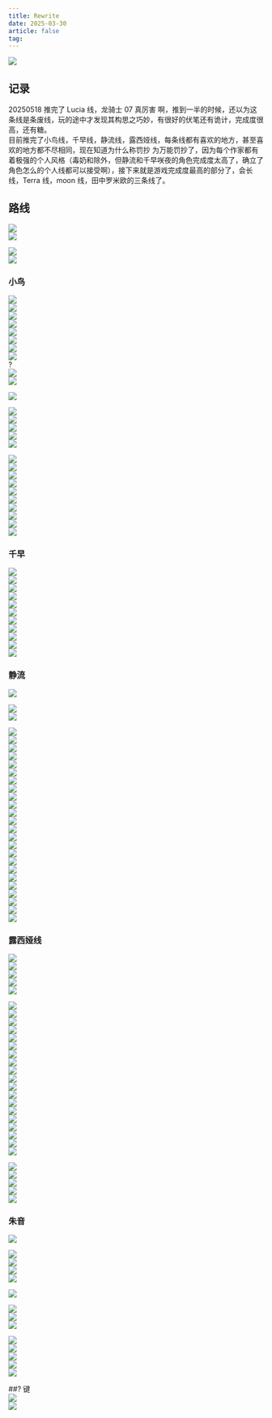 ```yaml
---
title: Rewrite
date: 2025-03-30
article: false
tag:
---
```


![](https://oss.naglfar28.com/naglfar28/202505160037561.png)

## 记录
20250518 推完了 Lucia 线，龙骑士 07 真厉害 啊，推到一半的时候，还以为这条线是条废线，玩的途中才发现其构思之巧妙，有很好的伏笔还有诡计，完成度很高，还有糖。  
目前推完了小鸟线，千早线，静流线，露西娅线，每条线都有喜欢的地方，甚至喜欢的地方都不尽相同，现在知道为什么称罚抄 为万能罚抄了，因为每个作家都有着极强的个人风格（毒奶和除外，但静流和千早咲夜的角色完成度太高了，确立了角色怎么的个人线都可以接受啊），接下来就是游戏完成度最高的部分了，会长线，Terra 线，moon 线，田中罗米欧的三条线了。

## 路线
![](https://oss.naglfar28.com/naglfar28/202505082235790.png)  
![](https://oss.naglfar28.com/naglfar28/202505082235311.png)

![](https://oss.naglfar28.com/naglfar28/202505022111157.png)  
![](https://oss.naglfar28.com/naglfar28/202505022143439.png)

### 小鸟
![](https://oss.naglfar28.com/naglfar28/202503311009773.png)  
![](https://oss.naglfar28.com/naglfar28/202504010050819.png)  
![](https://oss.naglfar28.com/naglfar28/202504011114733.png)  
![](https://oss.naglfar28.com/naglfar28/202504011120675.png)  
![](https://oss.naglfar28.com/naglfar28/202504011355479.png)  
![](https://oss.naglfar28.com/naglfar28/202504051155220.png)  
![](https://oss.naglfar28.com/naglfar28/202505031015000.png)  
![](https://oss.naglfar28.com/naglfar28/202505031032403.png)  
?  
![](https://oss.naglfar28.com/naglfar28/202505031036096.png)  
![](https://oss.naglfar28.com/naglfar28/202505031055211.png)

![](https://oss.naglfar28.com/naglfar28/202505031154244.png)

![](https://oss.naglfar28.com/naglfar28/202505031153237.png)  
![](https://oss.naglfar28.com/naglfar28/202505031346988.png)  
![](https://oss.naglfar28.com/naglfar28/202505031350901.png)  
![](https://oss.naglfar28.com/naglfar28/202505031351263.png)  
![](https://oss.naglfar28.com/naglfar28/202505040005577.png)

![](https://oss.naglfar28.com/naglfar28/202505040016297.png)  
![](https://oss.naglfar28.com/naglfar28/202505040819107.png)  
![](https://oss.naglfar28.com/naglfar28/202505040819729.png)  
![](https://oss.naglfar28.com/naglfar28/202505040838700.png)  
![](https://oss.naglfar28.com/naglfar28/202505040843216.png)  
![](https://oss.naglfar28.com/naglfar28/202505041024453.png)  
![](https://oss.naglfar28.com/naglfar28/202505041025913.png)  
![](https://oss.naglfar28.com/naglfar28/202505041028388.png)  
![](https://oss.naglfar28.com/naglfar28/202505041028868.png)  
![](https://oss.naglfar28.com/naglfar28/202505041042606.png)

### 千早
![](https://oss.naglfar28.com/naglfar28/202503311039062.png)  
![](https://oss.naglfar28.com/naglfar28/202503311041385.png)  
![](https://oss.naglfar28.com/naglfar28/202505050916901.png)  
![](https://oss.naglfar28.com/naglfar28/202505050941539.png)  
![](https://oss.naglfar28.com/naglfar28/202505051725659.png)  
![](https://oss.naglfar28.com/naglfar28/202505051745222.png)  
![](https://oss.naglfar28.com/naglfar28/202505072331645.png)  
![](https://oss.naglfar28.com/naglfar28/202505072331215.png)  
![](https://oss.naglfar28.com/naglfar28/202505080028316.png)  
![](https://oss.naglfar28.com/naglfar28/202505080034941.png)  
![](https://oss.naglfar28.com/naglfar28/202505080050849.png)

### 静流
![](https://oss.naglfar28.com/naglfar28/202503310937200.png)

![](https://oss.naglfar28.com/naglfar28/202503310941425.png)  
![](https://oss.naglfar28.com/naglfar28/202503311154670.png)

![](https://oss.naglfar28.com/naglfar28/202503311200804.png)  
![](https://oss.naglfar28.com/naglfar28/202504021207519.png)  
![](https://oss.naglfar28.com/naglfar28/202504021209412.png)  
![](https://oss.naglfar28.com/naglfar28/202505022050160.png)  
![](https://oss.naglfar28.com/naglfar28/202505080024117.png)  
![](https://oss.naglfar28.com/naglfar28/202505121310220.png)  
![](https://oss.naglfar28.com/naglfar28/202505131313813.png)  
![](https://oss.naglfar28.com/naglfar28/202505141254950.png)  
![](https://oss.naglfar28.com/naglfar28/202505150013250.png)  
![](https://oss.naglfar28.com/naglfar28/202505150013580.png)  
![](https://oss.naglfar28.com/naglfar28/202505150032821.png)  
![](https://oss.naglfar28.com/naglfar28/202505150036236.png)  
![](https://oss.naglfar28.com/naglfar28/202505151311866.png)  
![](https://oss.naglfar28.com/naglfar28/202505160004677.png)  
![](https://oss.naglfar28.com/naglfar28/202505160018241.png)  
![](https://oss.naglfar28.com/naglfar28/202505160019975.png)  
![](https://oss.naglfar28.com/naglfar28/202505160026367.png)  
![](https://oss.naglfar28.com/naglfar28/202505160027559.png)  
![](https://oss.naglfar28.com/naglfar28/202505160035376.png)  
![](https://oss.naglfar28.com/naglfar28/202505160035680.png)  
![](https://oss.naglfar28.com/naglfar28/202505160035088.png)  
![](https://oss.naglfar28.com/naglfar28/202505160036554.png)  
![](https://oss.naglfar28.com/naglfar28/202505160036584.png)  
![](https://oss.naglfar28.com/naglfar28/202505160036324.png)

### 露西娅线
![](https://oss.naglfar28.com/naglfar28/202504010043392.png)  
![](https://oss.naglfar28.com/naglfar28/202504031124071.png)  
![](https://oss.naglfar28.com/naglfar28/202505050916561.png)  
![](https://oss.naglfar28.com/naglfar28/202505171121458.png)  
![](https://oss.naglfar28.com/naglfar28/202505171145830.png)

![](https://oss.naglfar28.com/naglfar28/202505171145160.png)  
![](https://oss.naglfar28.com/naglfar28/202505171158426.png)  
![](https://oss.naglfar28.com/naglfar28/202505171158803.png)  
![](https://oss.naglfar28.com/naglfar28/202505171209796.png)  
![](https://oss.naglfar28.com/naglfar28/202505171209841.png)  
![](https://oss.naglfar28.com/naglfar28/202505180840906.png)  
![](https://oss.naglfar28.com/naglfar28/202505180841141.png)  
![](https://oss.naglfar28.com/naglfar28/202505180841246.png)  
![](https://oss.naglfar28.com/naglfar28/202505180841784.png)  
![](https://oss.naglfar28.com/naglfar28/202505180841941.png)  
![](https://oss.naglfar28.com/naglfar28/202505180841460.png)  
![](https://oss.naglfar28.com/naglfar28/202505180842364.png)  
![](https://oss.naglfar28.com/naglfar28/202505180847902.png)  
![](https://oss.naglfar28.com/naglfar28/202505180901401.png)  
![](https://oss.naglfar28.com/naglfar28/202505180904331.png)  
![](https://oss.naglfar28.com/naglfar28/202505181824956.png)  
![](https://oss.naglfar28.com/naglfar28/202505181824662.png)  
![](https://oss.naglfar28.com/naglfar28/202505181824850.png)  
![](https://oss.naglfar28.com/naglfar28/202505181824533.png)

![](https://oss.naglfar28.com/naglfar28/202505181824284.png)  
![](https://oss.naglfar28.com/naglfar28/202505181824676.png)  
![](https://oss.naglfar28.com/naglfar28/202505181824502.png)  
![](https://oss.naglfar28.com/naglfar28/202505181825167.png)  
![](https://oss.naglfar28.com/naglfar28/202505181825401.png)

### 朱音
![](https://oss.naglfar28.com/naglfar28/202503311054611.png)  

![](https://oss.naglfar28.com/naglfar28/202505171019386.png)  
![](https://oss.naglfar28.com/naglfar28/202505171021322.png)  
![](https://oss.naglfar28.com/naglfar28/202505171032798.png)  
![](https://oss.naglfar28.com/naglfar28/202505171032162.png)

![](https://oss.naglfar28.com/naglfar28/202504010023902.png)

![](https://oss.naglfar28.com/naglfar28/202504051139828.png)  
![](https://oss.naglfar28.com/naglfar28/202505021650404.png)  
![](https://oss.naglfar28.com/naglfar28/202505021654962.png)

![](https://oss.naglfar28.com/naglfar28/202504140025047.png)  
![](https://oss.naglfar28.com/naglfar28/202505022052900.png)  
![](https://oss.naglfar28.com/naglfar28/202505022120749.png)  
![](https://oss.naglfar28.com/naglfar28/202505112339147.png)  
![](https://oss.naglfar28.com/naglfar28/202505112339099.png)

##? 键  
![](https://oss.naglfar28.com/naglfar28/202505031047199.png)  
![](https://oss.naglfar28.com/naglfar28/202505040845549.png)
